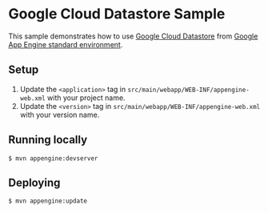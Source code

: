 # Google Cloud Datastore Sample

This sample demonstrates how to use [Google Cloud Datastore][java-datastore]
from [Google App Engine standard environment][ae-docs].

[java-datastore]: https://cloud.google.com/appengine/docs/java/datastore/
[ae-docs]: https://cloud.google.com/appengine/docs/java/

## Setup
1. Update the `<application>` tag in `src/main/webapp/WEB-INF/appengine-web.xml`
   with your project name.
1. Update the `<version>` tag in `src/main/webapp/WEB-INF/appengine-web.xml`
   with your version name.

## Running locally
    $ mvn appengine:devserver

## Deploying
    $ mvn appengine:update

